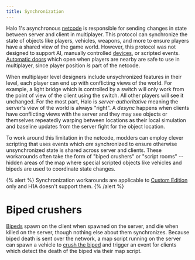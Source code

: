 ```yaml
---
title: Synchronization
---
```

Halo 1's asynchronous [netcode](~) is responsible for sending changes in state between server and client in multiplayer. This protocol can synchronize the state of objects like players, vehicles, weapons, and more to ensure players have a shared view of the game world. However, this protocol was not designed to support AI, manually controlled [devices](~device_machine), or scripted events. [Automatic doors](~device_machine#automatic-doors) which open when players are nearby are safe to use in multiplayer, since player position _is_ part of the netcode.

When multiplayer level designers include unsychronized features in their level, each player can end up with conflicting views of the world. For example, a light bridge which is controlled by a switch will only work from the point of view of the client using the switch. All other players will see it unchanged. For the most part, Halo is _server-authoritative_ meaning the server's view of the world is always "right". A _desync_ happens when clients have conflicting views with the server and they may see objects or themselves repeatedly warping between locations as their local simulation and baseline updates from the server fight for the object location.

To work around this limitation in the netcode, modders can employ clever scripting that uses events which _are_ synchronized to ensure otherwise unsynchronized state is shared across server and clients. These workarounds often take the form of "biped crushers" or "script rooms" -- hidden areas of the map where special scripted objects like vehicles and bipeds are used to coordinate state changes.

{% alert %}
Synchronization workarounds are applicable to [Custom Edition](~) only and H1A doesn't support them.
{% /alert %}

# Biped crushers
[Bipeds](~biped) spawn on the client when spawned on the server, and die when killed on the server, though nothing else about them synchronizes. Because biped death is sent over the network, a map script running on the server can spawn a vehicle to [crush the biped][biped-crusher] and trigger an event for clients which detect the death of the biped via their map script.

[biped-crusher]: https://youtu.be/XKEACGigNb0?t=1461